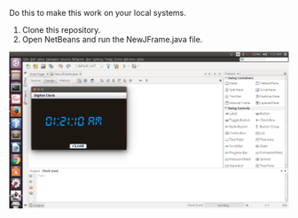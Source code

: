 Do this to make this work on your local systems.

1) Clone this repository.
2) Open NetBeans and run the NewJFrame.java file.

![Alt text](Screenshot.png "Digital Clock")
